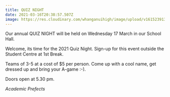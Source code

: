 ```yaml
---
title: QUIZ NIGHT
date: 2021-03-16T20:38:57.507Z
image: https://res.cloudinary.com/whanganuihigh/image/upload/v1615239139/Events/Quiz_Night_Poster_2021.jpg
---
```

Our annual QUIZ NIGHT will be held on Wednesday 17 March in our School Hall.  

Welcome, its time for the 2021 Quiz Night.
Sign-up for this event outside the Student Centre at 1st Break.  

Teams of 3-5 at a cost of $5 per person. Come up with a cool name, get dressed up and bring your A-game :-).

Doors open at 5.30 pm.

*Academic Prefects*